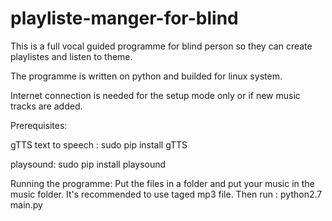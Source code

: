 # playliste-manger-for-blind

This is a full vocal guided programme for blind person so they can create playlistes and listen to theme. 

The programme is written on python and builded for linux system.

Internet connection is needed for the setup mode only or if new music tracks are added.


Prerequisites:

gTTS text to speech :
sudo pip install gTTS

playsound:
sudo pip install playsound


Running the programme:
Put the files in a folder and put your music in the music folder. 
It's recommended to use taged mp3 file.
Then run :
python2.7 main.py
